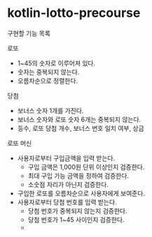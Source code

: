 # kotlin-lotto-precourse
구현할 기능 목록 

로또
- 1~45의 숫자로 이루어져 있다.
- 숫자는 중복되지 않는다.
- 오름차순으로 정렬한다.

당첨
- 보너스 숫자 1개를 가진다.
- 보너스 숫자와 로또 숫자 6개는 중복되지 않는다.
- 등수, 로또 당첨 개수, 보너스 번호 일치 여부, 상금

로또 머신
- 사용자로부터 구입금액을 입력 받는다.
  - 구입 금액은 1,000원 단위 이상인지 검증한다.
  - 최대 구입 가능 금액을 정하여 검증한다.
  - 소숫점 자리가 아닌지 검증한다.
- 구입한 로또를 오름차순으로 사용자에게 보여준다.
- 사용자로부터 당첨 번호를 입력 받는다.
  - 당첨 번호가 중복되지 않는지 검증한다.
  - 당첨 번호가 1~45 사이인지 검증한다.
  - 